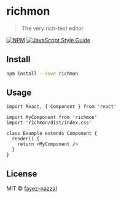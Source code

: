 # richmon

> The very rich-text editor

[![NPM](https://img.shields.io/npm/v/richmon.svg)](https://www.npmjs.com/package/richmon) [![JavaScript Style Guide](https://img.shields.io/badge/code_style-standard-brightgreen.svg)](https://standardjs.com)

## Install

```bash
npm install --save richmon
```

## Usage

```tsx
import React, { Component } from 'react'

import MyComponent from 'richmon'
import 'richmon/dist/index.css'

class Example extends Component {
  render() {
    return <MyComponent />
  }
}
```

## License

MIT © [fayez-nazzal](https://github.com/fayez-nazzal)
